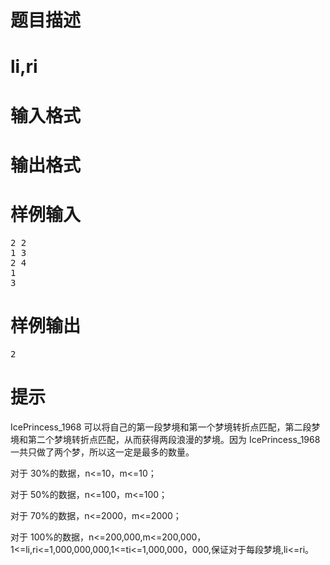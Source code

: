 

# 题目描述



# li,ri



# 输入格式



# 输出格式



# 样例输入


<pre>2 2
1 3
2 4
1
3
</pre>

# 样例输出


<pre>2
</pre>

# 提示


<p>
IcePrincess_1968 可以将自己的第一段梦境和第一个梦境转折点匹配，第二段梦境和第二个梦境转折点匹配，从而获得两段浪漫的梦境。因为 IcePrincess_1968 一共只做了两个梦，所以这一定是最多的数量。
</p>
<p>
对于 30%的数据，n&lt;=10，m&lt;=10；
</p>
<p>
对于 50%的数据，n&lt;=100，m&lt;=100；
</p>
<p>
对于 70%的数据，n&lt;=2000，m&lt;=2000；
</p>
<p>
对于 100%的数据，n&lt;=200,000,m&lt;=200,000，1&lt;=li,ri&lt;=1,000,000,000,1&lt;=ti&lt;=1,000,000，000,保证对于每段梦境,li&lt;=ri。
</p>
